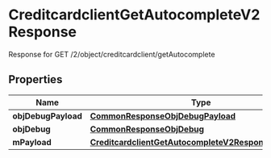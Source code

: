 

# CreditcardclientGetAutocompleteV2Response

Response for GET /2/object/creditcardclient/getAutocomplete

## Properties

| Name | Type | Description | Notes |
|------------ | ------------- | ------------- | -------------|
|**objDebugPayload** | [**CommonResponseObjDebugPayload**](CommonResponseObjDebugPayload.md) |  |  |
|**objDebug** | [**CommonResponseObjDebug**](CommonResponseObjDebug.md) |  |  [optional] |
|**mPayload** | [**CreditcardclientGetAutocompleteV2ResponseMPayload**](CreditcardclientGetAutocompleteV2ResponseMPayload.md) |  |  |




